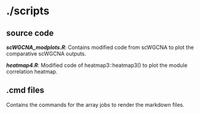 # ./scripts

## source code

  ***scWGCNA_modplots.R***: Contains modified code from scWGCNA to plot the comparative scWGCNA outputs.
  
  ***heatmap4.R***: Modified code of heatmap3::heatmap3() to plot the module correlation heatmap.
  
## .cmd files

Contains the commands for the array jobs to render the markdown files.
